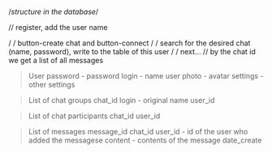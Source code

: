 /_structure in the database_/

// register, add the user name

/ / button-create chat and button-connect
/ / search for the desired chat (name, password), write to the table of this user
/ / next...
// by the chat id we get a list of all messages

> User
password - password
login - name user
photo - avatar
settings - other settings 

> List of chat groups
chat_id
login - original name
user_id

> List of chat participants 
chat_id
user_id

> List of messages
message_id 
chat_id 
user_id - id of the user who added the messagesе
content - contents of the message
date_create


